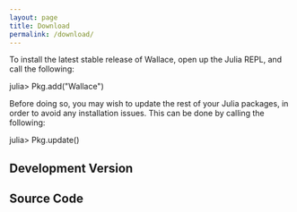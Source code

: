```yaml
---
layout: page
title: Download
permalink: /download/
---
```


To install the latest stable release of Wallace, open up the Julia REPL, and
call the following:


  julia> Pkg.add("Wallace")


Before doing so, you may wish to update the rest of your Julia packages,
in order to avoid any installation issues. This can be done by calling the
following:


  julia> Pkg.update()


## Development Version

## Source Code
